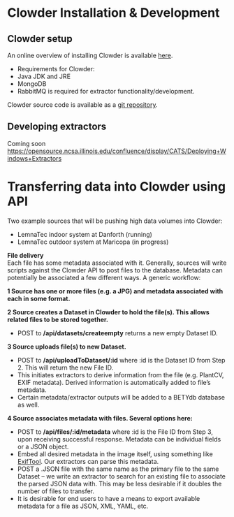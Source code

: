 Clowder Installation & Development
==================================

Clowder setup
-------------
An online overview of installing Clowder is available [here](https://opensource.ncsa.illinois.edu/projects/artifacts/CATS/0.9.1/documentation/manual/).

* Requirements for Clowder:
 * Java JDK and JRE
 * MongoDB
* RabbitMQ is required for extractor functionality/development.
 
Clowder source code is available as a [git repository](https://opensource.ncsa.illinois.edu/stash/projects/CATS). 

Developing extractors
---------------------
Coming soon
https://opensource.ncsa.illinois.edu/confluence/display/CATS/Deploying+Windows+Extractors


Transferring data into Clowder using API
========================================
Two example sources that will be pushing high data volumes into Clowder:
* LemnaTec indoor system at Danforth (running)
* LemnaTec outdoor system at Maricopa (in progress)

**File delivery**  
Each file has some metadata associated with it. Generally, sources will write scripts against the Clowder API to post files to the database. Metadata can potentially be associated a few different ways. A generic workflow:

**1 Source has one or more files (e.g. a JPG) and metadata associated with each in some format.**

**2 Source creates a Dataset in Clowder to hold the file(s). This allows related files to be stored together.**
* POST to **/api/datasets/createempty** returns a new empty Dataset ID.

**3 Source uploads file(s) to new Dataset.**
* POST to **/api/uploadToDataset/:id** where :id is the Dataset ID from Step 2. This will return the new File ID.
* This initiates extractors to derive information from the file (e.g. PlantCV, EXIF metadata). Derived information is automatically added to file’s metadata. 
* Certain metadata/extractor outputs will be added to a BETYdb database as well.

**4 Source associates metadata with files. Several options here:**
* POST to **/api/files/:id/metadata** where :id is the File ID from Step 3, upon receiving successful response. Metadata can be individual fields or a JSON object.
* Embed all desired metadata in the image itself, using something like [ExifTool](http://www.sno.phy.queensu.ca/~phil/exiftool/). Our extractors can parse this metadata.
* POST a .JSON file with the same name as the primary file to the same Dataset – we write an extractor to search for an existing file to associate the parsed JSON data with. This may be less desirable if it doubles the number of files to transfer.
* It is desirable for end users to have a means to export available metadata for a file as JSON, XML, YAML, etc.
